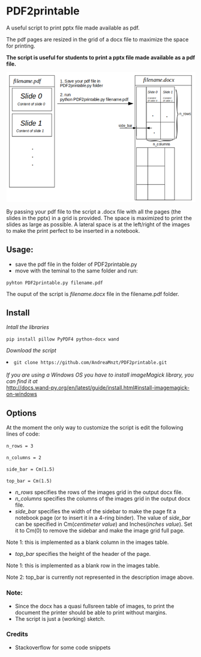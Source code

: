 # PDF2printable
A useful script to print pptx file made available as pdf. 

The pdf pages are resized in the grid of a docx file to maximize the space for printing.

**The script is useful for students to print a pptx file made available as a pdf file.**

<img src = "images/script_description.png" width  = 1000></img>

By passing your pdf file to the script a .docx file with all the pages (the slides in the pptx) in a grid is provided.
The space is maximized to print the slides as large as possible.
A lateral space is at the left/right of the images to make the print perfect to be inserted in a notebook. 

## Usage:
- save the pdf file in the folder of PDF2printable.py
- move with the teminal to the same folder and run:

<code>pyhton PDF2printable.py filename.pdf </code>

The ouput of the script is _filename.docx_ file in the filename.pdf folder.

## Install
<em>Intall the libraries</em>

<code>pip install pillow PyPDF4 python-docx wand</code>

<em>Download the script</em>
<li><code>git clone https://github.com/AndreaMnzt/PDF2printable.git</code></li>
<br>
<em>If you are using a Windows OS you have to install imageMagick library, you can find it at</em><br>
<a href='http://docs.wand-py.org/en/latest/guide/install.html#install-imagemagick-on-windows'> http://docs.wand-py.org/en/latest/guide/install.html#install-imagemagick-on-windows </a>
 
 
## Options
At the moment the only way to customize the script is edit the following lines of code:

<code>n_rows = 3</code>

<code>n_columns = 2</code>

<code>side_bar = Cm(1.5)</code>

<code>top_bar = Cm(1.5)</code>

- _n_rows_ specifies the rows of the images grid in the output docx file.
- _n_columns_ specifies the columns of the images grid in the output docx file.
- _side_bar_ specifies the width of the sidebar to make the page fit a notebook page (or to insert it in a 4-ring binder).
The value of _side_bar_ can be specified in Cm(_centimeter value_) and Inches(_inches value_). Set it to Cm(0) to remove the sidebar and make the image grid full page. 

Note 1: this is implemented as a blank column in the images table.
- _top_bar_ specifies the height of the header of the page. 

Note 1: this is implemented as a blank row in the images table.

Note 2: top_bar is currently not represented in the description image above.
### Note:
- Since the docx has a quasi fullsreen table of images, to print the document the printer should be able to print without margins.
- The script is just a (working) sketch.

### Credits
- Stackoverflow for some code snippets
